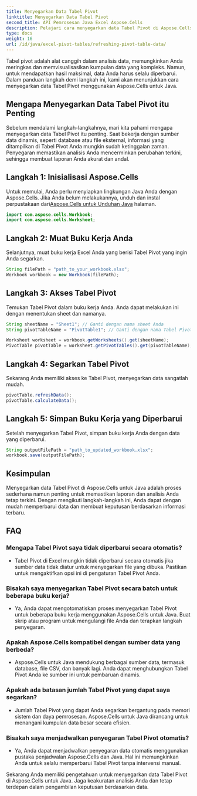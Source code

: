 ```yaml
---
title: Menyegarkan Data Tabel Pivot
linktitle: Menyegarkan Data Tabel Pivot
second_title: API Pemrosesan Java Excel Aspose.Cells
description: Pelajari cara menyegarkan data Tabel Pivot di Aspose.Cells untuk Java. Selalu perbarui data Anda dengan mudah.
type: docs
weight: 16
url: /id/java/excel-pivot-tables/refreshing-pivot-table-data/
---
```


Tabel pivot adalah alat canggih dalam analisis data, memungkinkan Anda meringkas dan memvisualisasikan kumpulan data yang kompleks. Namun, untuk mendapatkan hasil maksimal, data Anda harus selalu diperbarui. Dalam panduan langkah demi langkah ini, kami akan menunjukkan cara menyegarkan data Tabel Pivot menggunakan Aspose.Cells untuk Java.

## Mengapa Menyegarkan Data Tabel Pivot itu Penting

Sebelum mendalami langkah-langkahnya, mari kita pahami mengapa menyegarkan data Tabel Pivot itu penting. Saat bekerja dengan sumber data dinamis, seperti database atau file eksternal, informasi yang ditampilkan di Tabel Pivot Anda mungkin sudah ketinggalan zaman. Penyegaran memastikan analisis Anda mencerminkan perubahan terkini, sehingga membuat laporan Anda akurat dan andal.

## Langkah 1: Inisialisasi Aspose.Cells

 Untuk memulai, Anda perlu menyiapkan lingkungan Java Anda dengan Aspose.Cells. Jika Anda belum melakukannya, unduh dan instal perpustakaan dari[Aspose.Cells untuk Unduhan Java](https://releases.aspose.com/cells/java/) halaman.

```java
import com.aspose.cells.Workbook;
import com.aspose.cells.Worksheet;
```

## Langkah 2: Muat Buku Kerja Anda

Selanjutnya, muat buku kerja Excel Anda yang berisi Tabel Pivot yang ingin Anda segarkan.

```java
String filePath = "path_to_your_workbook.xlsx";
Workbook workbook = new Workbook(filePath);
```

## Langkah 3: Akses Tabel Pivot

Temukan Tabel Pivot dalam buku kerja Anda. Anda dapat melakukan ini dengan menentukan sheet dan namanya.

```java
String sheetName = "Sheet1"; // Ganti dengan nama sheet Anda
String pivotTableName = "PivotTable1"; // Ganti dengan nama Tabel Pivot Anda

Worksheet worksheet = workbook.getWorksheets().get(sheetName);
PivotTable pivotTable = worksheet.getPivotTables().get(pivotTableName);
```

## Langkah 4: Segarkan Tabel Pivot

Sekarang Anda memiliki akses ke Tabel Pivot, menyegarkan data sangatlah mudah.

```java
pivotTable.refreshData();
pivotTable.calculateData();
```

## Langkah 5: Simpan Buku Kerja yang Diperbarui

Setelah menyegarkan Tabel Pivot, simpan buku kerja Anda dengan data yang diperbarui.

```java
String outputFilePath = "path_to_updated_workbook.xlsx";
workbook.save(outputFilePath);
```

## Kesimpulan

Menyegarkan data Tabel Pivot di Aspose.Cells untuk Java adalah proses sederhana namun penting untuk memastikan laporan dan analisis Anda tetap terkini. Dengan mengikuti langkah-langkah ini, Anda dapat dengan mudah memperbarui data dan membuat keputusan berdasarkan informasi terbaru.

## FAQ

### Mengapa Tabel Pivot saya tidak diperbarui secara otomatis?
   - Tabel Pivot di Excel mungkin tidak diperbarui secara otomatis jika sumber data tidak diatur untuk menyegarkan file yang dibuka. Pastikan untuk mengaktifkan opsi ini di pengaturan Tabel Pivot Anda.

### Bisakah saya menyegarkan Tabel Pivot secara batch untuk beberapa buku kerja?
   - Ya, Anda dapat mengotomatiskan proses menyegarkan Tabel Pivot untuk beberapa buku kerja menggunakan Aspose.Cells untuk Java. Buat skrip atau program untuk mengulangi file Anda dan terapkan langkah penyegaran.

### Apakah Aspose.Cells kompatibel dengan sumber data yang berbeda?
   - Aspose.Cells untuk Java mendukung berbagai sumber data, termasuk database, file CSV, dan banyak lagi. Anda dapat menghubungkan Tabel Pivot Anda ke sumber ini untuk pembaruan dinamis.

### Apakah ada batasan jumlah Tabel Pivot yang dapat saya segarkan?
   - Jumlah Tabel Pivot yang dapat Anda segarkan bergantung pada memori sistem dan daya pemrosesan. Aspose.Cells untuk Java dirancang untuk menangani kumpulan data besar secara efisien.

### Bisakah saya menjadwalkan penyegaran Tabel Pivot otomatis?
   - Ya, Anda dapat menjadwalkan penyegaran data otomatis menggunakan pustaka penjadwalan Aspose.Cells dan Java. Hal ini memungkinkan Anda untuk selalu memperbarui Tabel Pivot tanpa intervensi manual.

Sekarang Anda memiliki pengetahuan untuk menyegarkan data Tabel Pivot di Aspose.Cells untuk Java. Jaga keakuratan analisis Anda dan tetap terdepan dalam pengambilan keputusan berdasarkan data.